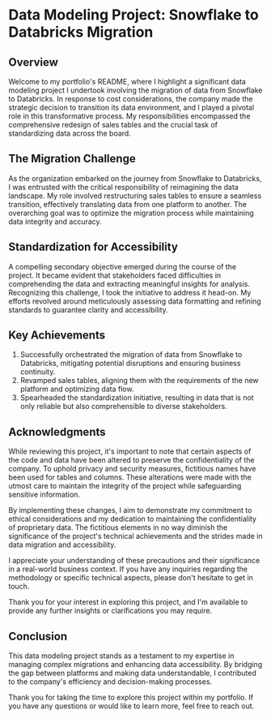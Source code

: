 # Data Modeling Project: Snowflake to Databricks Migration

## Overview
Welcome to my portfolio's README, where I highlight a significant data modeling project I undertook involving the migration of data from Snowflake to Databricks. In response to cost considerations, the company made the strategic decision to transition its data environment, and I played a pivotal role in this transformative process. My responsibilities encompassed the comprehensive redesign of sales tables and the crucial task of standardizing data across the board.

## The Migration Challenge
As the organization embarked on the journey from Snowflake to Databricks, I was entrusted with the critical responsibility of reimagining the data landscape. My role involved restructuring sales tables to ensure a seamless transition, effectively translating data from one platform to another. The overarching goal was to optimize the migration process while maintaining data integrity and accuracy.

## Standardization for Accessibility
A compelling secondary objective emerged during the course of the project. It became evident that stakeholders faced difficulties in comprehending the data and extracting meaningful insights for analysis. Recognizing this challenge, I took the initiative to address it head-on. My efforts revolved around meticulously assessing data formatting and refining standards to guarantee clarity and accessibility.

## Key Achievements
1. Successfully orchestrated the migration of data from Snowflake to Databricks, mitigating potential disruptions and ensuring business continuity.
2. Revamped sales tables, aligning them with the requirements of the new platform and optimizing data flow.
3. Spearheaded the standardization initiative, resulting in data that is not only reliable but also comprehensible to diverse stakeholders.

## Acknowledgments
While reviewing this project, it's important to note that certain aspects of the code and data have been altered to preserve the confidentiality of the company. To uphold privacy and security measures, fictitious names have been used for tables and columns. These alterations were made with the utmost care to maintain the integrity of the project while safeguarding sensitive information.

By implementing these changes, I aim to demonstrate my commitment to ethical considerations and my dedication to maintaining the confidentiality of proprietary data. The fictitious elements in no way diminish the significance of the project's technical achievements and the strides made in data migration and accessibility.

I appreciate your understanding of these precautions and their significance in a real-world business context. If you have any inquiries regarding the methodology or specific technical aspects, please don't hesitate to get in touch.

Thank you for your interest in exploring this project, and I'm available to provide any further insights or clarifications you may require.

## Conclusion
This data modeling project stands as a testament to my expertise in managing complex migrations and enhancing data accessibility. By bridging the gap between platforms and making data understandable, I contributed to the company's efficiency and decision-making processes.

Thank you for taking the time to explore this project within my portfolio. If you have any questions or would like to learn more, feel free to reach out.
